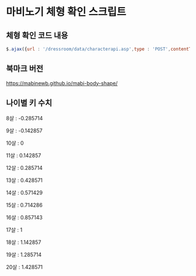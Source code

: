 # 마비노기 체형 확인 스크립트

## 체형 확인 코드 내용
```javascript
$.ajax({url : '/dressroom/data/characterapi.asp',type : 'POST',contentType:'application/json',success : function(data){alert('키(10살:0 ~ 17살:1 상대수치) : ' + data.gc_height + '\n몸무게(비만도) : ' + data.gc_weight + '\n상체(근육) : ' + data.gc_upper_weight + '\n하체 : ' + data.gc_lower_weight);}});
```
## 북마크 버전
https://mabinewb.github.io/mabi-body-shape/

## 나이별 키 수치

8살 : -0.285714

9살 : -0.142857

10살 : 0

11살 : 0.142857

12살 : 0.285714

13살 : 0.428571

14살 : 0.571429

15살 : 0.714286

16살 : 0.857143

17살 : 1

18살 : 1.142857

19살 : 1.285714

20살 : 1.428571